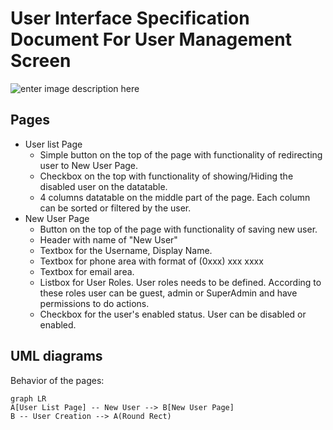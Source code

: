 ﻿# User Interface Specification Document For User Management Screen
![enter image description here](https://lists.office.com/Images/969df1bb-97b6-44ef-9108-dc18a5fd96c2/298428f6-6729-4501-a9de-dcaf554877fe/T1RGZ5H7YQMWKPQXFLFIUG5UQ1/c2f1cb7e-5022-433a-93a2-1ac0b6ec1015)

## Pages

 - User list Page
   - Simple button on the top of the page with functionality of redirecting user to New User Page.
   - Checkbox on the top with functionality of showing/Hiding the disabled user on the datatable.
   - 4 columns datatable on the middle part of the page. Each column can be sorted or filtered by the user.
  - New User Page
	- Button on the top of the page with functionality of saving new user.
	- Header with name of "New User"
	- Textbox for the Username, Display Name. 
	- Textbox for phone area with format of (0xxx) xxx xxxx
	- Textbox for email area.
	- Listbox for User Roles. User roles needs to be defined. According to these roles user can be guest, admin or SuperAdmin and have permissions to do actions.
	- Checkbox for the user's enabled status. User can be disabled or enabled.


## UML diagrams

Behavior of the pages:

```mermaid
graph LR
A[User List Page] -- New User --> B[New User Page]
B -- User Creation --> A(Round Rect)

```
